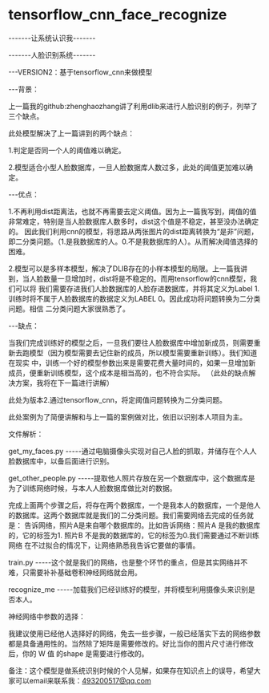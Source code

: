 # tensorflow_cnn_face_recognize
-------让系统认识我-------

-------人脸识别系统-------

---VERSION2：基于tensorflow_cnn来做模型

---背景：

上一篇我的github:zhenghaozhang讲了利用dlib来进行人脸识别的例子，列举了三个缺点。

此处模型解决了上一篇讲到的两个缺点：

1.判定是否同一个人的阈值难以确定。

2.模型适合小型人脸数据库，一旦人脸数据库人数过多，此处的阈值更加难以确定。

---优点：

1.不再利用dist距离法，也就不再需要去定义阈值。因为上一篇我写到，阈值的值非常难定，特别是当人脸数据库人数多时，dist这个值是不稳定，甚至没办法确定的。
因此我们利用cnn的模型，将思路从两张图片的dist距离转换为“是非”问题，即二分类问题。（1.是我数据库的人。0.不是我数据库的人）。从而解决阈值选择的困难。

2.模型可以是多样本模型，解决了DLIB存在的小样本模型的局限。上一篇我讲到，当人脸数量一旦增加时，dist将是不稳定的。而用tensorflow的cnn模型，我们可以将
我们需要存进我们人脸数据库的人脸存进数据库，并将其定义为Label 1.训练时将不属于人脸数据库的数据定义为LABEL 0。因此成功将问题转换为二分类问题。相信
二分类问题大家很熟悉了。

---缺点：

当我们完成训练好的模型之后，一旦我们要往人脸数据库中增加新成员，则需要重新去跑模型（因为模型需要去记住新的成员，所以模型需要重新训练）。我们知道在现实
中，训练一个好的模型参数出来是需要花费大量时间的，如果一旦增加新成员，便重新训练模型，这个成本是相当高的，也不符合实际。
（此处的缺点解决方案，我将在下一篇进行讲解）


此处为版本2.通过tensorflow_cnn，将定阈值问题转换为二分类问题。

此处案例为了简便讲解和与上一篇的案例做对比，依旧以识别本人项目为主。

文件解析：

get_my_faces.py -----通过电脑摄像头实现对自己人脸的抓取，并储存在个人人脸数据库中，以备后面进行识别。

get_other_people.py -----提取他人照片存放在另一个数据库中，这个数据库是为了训练网络时候，与本人人脸数据库做比对的数据。

完成上面两个步骤之后，将存在两个数据库，一个是我本人的数据库，一个是他人的数据库。这两个数据库就是我们的二分类问题。我们需要网络去完成的任务就是：
告诉网络，照片A是来自哪个数据库的。比如告诉网络：照片A 是我的数据库的，它的标签为1. 照片B 不是我的数据库的，它的标签为0.我们需要通过不断训练网络
在不过拟合的情况下，让网络熟悉我告诉它要做的事情。

train.py -----这个就是我们的网络，也是整个环节的重点，但是其实网络并不难，只需要补补基础卷积神经网络就会用。

recognize_me  -----加载我们已经训练好的模型，并将模型利用摄像头来识别是否本人。

神经网络中参数的选择：

我建议使用已经他人选择好的网络，免去一些步骤，一般已经落实下去的网络参数都是具备通用性的。当然除了矩阵是需要修改的。好比当你的图片尺寸进行修改后，你的
W 值 的shape 是需要进行修改的。

备注：这个模型是做系统识别时候的个人见解，如果存在知识点上的误导，希望大家可以email来联系我：493200517@qq.com
